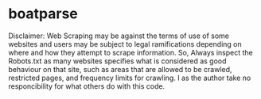 # boatparse
Disclaimer:
    Web Scraping may be against the terms of use of some websites and users may be subject to legal ramifications depending on where and how they attempt to scrape information.
    So, Always inspect the Robots.txt as many websites specifies what is considered as good behaviour on that site, such as areas that are allowed to be crawled, restricted pages, and frequency limits for crawling.
    I as the author take no responcibility for what others do with this code.
